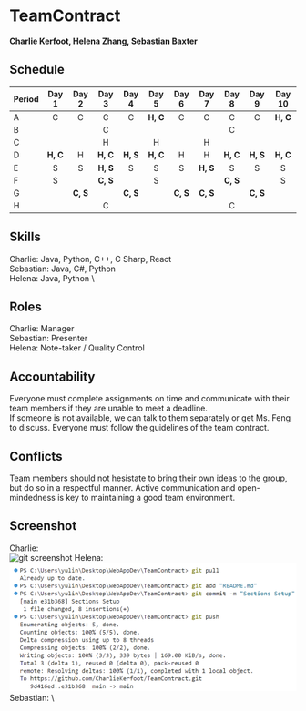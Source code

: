 # TeamContract

**Charlie Kerfoot, Helena Zhang, Sebastian Baxter**

## Schedule
|Period|Day 1|Day 2|Day 3|Day 4|Day 5|Day 6|Day 7|Day 8|Day 9|Day 10|
|------|:-----:|:-----:|:-----:|:-----:|:-----:|:-----:|:-----:|:-----:|:-----:|:------:|
|A     |C    |C    |C    |C    |**H, C** |C    |C    |C    |C    |**H, C**  |
|B     |     |     |C    |     |     |     |     |C    |     |      |
|C     |     |     |H    |     |H    |     |H    |     |     |      |
|D     |**H, C** |H    |**H, C** |**H, S**    |**H, C** |H    |H    |**H, C** |**H, S** |**H, C**  |
|E     |S    |S    |**H, S** |S    |S    |S    |**H, S** |S    |S    |S     |
|F     |S     |    |**C, S** |    |S     |     |     |**C, S** |     |S     |
|G     |     |**C, S** |     |**C, S** |     |**C, S** |**C, S** |     |**C, S** |      |
|H     |     |     |C    |     |     |     |     |C    |     |      |

## Skills

Charlie: Java, Python, C++, C Sharp, React \
Sebastian: Java, C#, Python \
Helena: Java, Python \

## Roles

Charlie: Manager    \
Sebastian: Presenter  \
Helena: Note-taker / Quality Control  

## Accountability

Everyone must complete assignments on time and communicate with their team members if they are unable to meet a deadline. \
If someone is not available, we can talk to them separately or get Ms. Feng to discuss. Everyone must follow the guidelines of the team contract.

## Conflicts

Team members should not hesistate to bring their own ideas to the group, but do so in a respectful manner. Active communication and open-mindedness is key to maintaining a good team environment. 

## Screenshot

Charlie: \
![git screenshot](<Screenshot 2024-09-18 at 1.51.46 PM.png>)
Helena: \
![git screenshot](<Screenshot of Terminal - Helena.png>)
Sebastian: \
